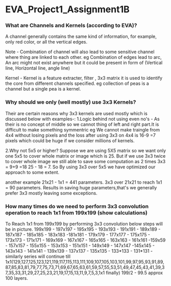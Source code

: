 # EVA_Project1_Assignment1B
<h3>What are Channels and Kernels (according to EVA)?</h3>
<p>A channel generally contains the same kind of information, for example, only red color, or all the vertical edges.</p>
Note - Combination of channel will also lead to some sensitive channel where thing are linked to each other.
eg Combination of edges lead to arc, An arc might not exist anywhere but it could be present in form of (Vertical line, Horizontal line, angle line)

Kernel - Kernel is a feature extracter, filter , 3x3 matrix it is used to identify the core from different channels specified.
eg collection of peas is a channel but a single pea is a kernel.

<h3>Why should we only (well mostly) use 3x3 Kernels?</h3>
Their are certain reasons why 3x3 kernels are used mostly which is discussed below with examples-:
1.Logic behind not using even no's - As their is no concept of middle so we cannot thing of left and right part.It is difficult to make something symmentric
eg We cannot make traingle from 4x4 without losing pixels and the loss after using 3x3 on 4x4 is 16-9 =7 pixels which could be huge if we consider millions of kernels.

2.Why not 5x5 or higher?
Suppose we are using 5X5 matrix so we want only one 5x5 to cover whole matrix or image which is 25.
But if we use 3x3 twice to cover whole image we still able to save some computation as 2 times 3x3 = 9+9 =18
25 - 18 = 7.
So By using 3x3 over 5x5 we have optimized our approach to some extent.

another example
21x21 - 1x1 = 441 parameters.
3x3 over 21x21 to reach 1x1 = 90 parameters.
Results in saving huge parameters,that's we generally prefer 3x3 mostly leaving some exceptions.





<h3>How many times do we need to perform 3x3 convolution operation to reach 1x1 from 199x199 (show calculations)</h3>
To Reach 1x1 from 199x199 by performing 3x3 convolution below steps will be in picture.
199x199 - 197x197 - 195x195 - 193x193 - 191x191 - 189x189 - 187x187 - 185x185 - 183x183 -181x181 - 179x179 - 177x177 - 175x175 - 173x173 - 171x171 - 169x169 - 167x167 - 165x165 - 163x163 - 161x161 -159x59 - 157x157 - 155x155 - 153x153 - 151x151 - 149x149 - 147x147 -145x145 - 143x143 - 141x141 - 139x139 - 137x137 - 135x135 - 133*133 - 131*131 - similarly series will continue till 1x1(129,127,125,123,121,119,117,115,113,111,109,107,105,103,101,99,97,95,93,91,89,87,85,83,81,79,77,75,73,71,69,67,65,63,61,59,57,55,53,51,49,47,45,43,41,39,37,35,33,31,29,27,25,23,21,19,17,15,13,11,9,7,5,3,1x1 finally)
199/2 - 99.5 approx 100 layers.


